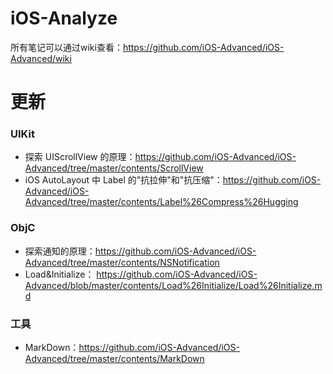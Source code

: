 # iOS-Analyze

所有笔记可以通过wiki查看：<https://github.com/iOS-Advanced/iOS-Advanced/wiki>

# 更新

### UIKit

* 探索 UIScrollView 的原理：<https://github.com/iOS-Advanced/iOS-Advanced/tree/master/contents/ScrollView>
* iOS AutoLayout 中 Label 的"抗拉伸"和"抗压缩"：<https://github.com/iOS-Advanced/iOS-Advanced/tree/master/contents/Label%26Compress%26Hugging>

### ObjC

* 探索通知的原理：<https://github.com/iOS-Advanced/iOS-Advanced/tree/master/contents/NSNotification>
* Load&Initialize： <https://github.com/iOS-Advanced/iOS-Advanced/blob/master/contents/Load%26Initialize/Load%26Initialize.md>

### 工具

* MarkDown：<https://github.com/iOS-Advanced/iOS-Advanced/tree/master/contents/MarkDown>
